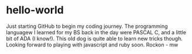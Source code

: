# hello-world
Just starting GitHub to begin my coding journey. The programming languagew I learned for my BS back in the day were PASCAL C, and a little bit of ADA (I know!). This old dog is quite able to learn new tricks though. Looking forward to playing with javascript and ruby soon.
Rockon - mw
